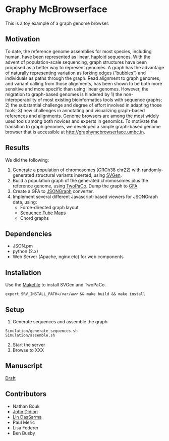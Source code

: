 # Graphy McBrowserface

This is a toy example of a graph genome browser.

## Motivation

To date, the reference genome assemblies for most species, including human, have been represented as linear, haploid sequences. With the advent of population-scale sequencing, graph structures have been proposed as a better way to represent genomes. A graph has the advantage of naturally representing variation as forking edges (“bubbles”) and individuals as paths through the graph. Read alignment to graph genomes, and variant calling from those alignments, has been shown to be both more sensitive and more specific than using linear genomes. However, the migration to graph-based genomes is hindered by 1) the non-interoperability of most existing bioinformatics tools with sequence graphs; 2) the substantial challenge and degree of effort involved in adapting those tools; 3) new challenges in annotating and visualizing graph-based references and alignments. Genome browsers are among the most widely used tools among both novices and experts in genomics. To motivate the transition to graph genomes, we developed a simple graph-based genome browser that is accessible at http://graphymcbrowserface.umbc.in.

## Results

We did the following:

1. Generate a population of chromosomes (GRCh38 chr22) with randomly-generated structural variants inserted, using [SVGen](http://svgen.openbioinformatics.org).
2. Build a population graph of the generated chromosomes plus the reference genome, using [TwoPaCo](https://github.com/medvedevgroup/TwoPaCo). Dump the graph to [GFA](https://github.com/GFA-spec).
3. Create a GFA to [JSONGraph](https://github.com/jsongraph/json-graph-specification) converter.
4. Implement several different Javascript-based viewers for JSONGraph data, using:
    * Force-directed graph layout
    * [Sequence Tube Maps](https://github.com/wolfib/sequenceTubeMap)
    * Chord graphs

## Dependencies

* JSON.pm
* python (2.x)
* Web Server (Apache, nginx etc) for web components

## Installation

Use the [Makefile]() to install SVGen and TwoPaCo.

```
export SRV_INSTALL_PATH=/var/www && make build && make install
```

## Setup

1. Generate sequences and assemble the graph

```
Simulation/generate_sequences.sh
Simulation/assemble.sh
```

2. Start the server
3. Browse to XXX

## Manuscript

[Draft](https://docs.google.com/document/d/1mY2KMSLe1XM-KQ5Gd6FzxJmw2DAPLChPy-zluR6TMAk)

## Contributors

* Nathan Bouk
* [John Didion](https://github.com/jdidion)
* [Lin DasSarma](https://github.com/l1n)
* Paul Meric
* Lisa Federer
* Ben Busby
